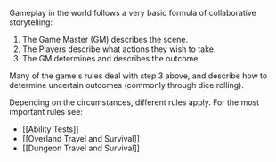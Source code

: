 Gameplay in the world follows a very basic formula of collaborative storytelling:
1. The Game Master (GM) describes the scene.
2. The Players describe what actions they wish to take.
3. The GM determines and describes the outcome.

Many of the game's rules deal with step 3 above, and describe how to determine uncertain outcomes (commonly through dice rolling). 

Depending on the circumstances, different rules apply. For the most important rules see:
* [[Ability Tests]]
* [[Overland Travel and Survival]]
* [[Dungeon Travel and Survival]]
